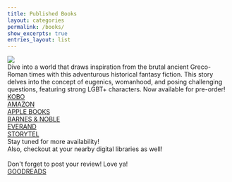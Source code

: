 ```yaml
---
title: Published Books
layout: categories
permalink: /books/
show_excerpts: true
entries_layout: list
---
```

<div class="books-pub">
<img src="Author/images/Teleios-Generic.jpg">
</div>
<div class="books-pub-tx">
Dive into a world that draws inspiration from the brutal ancient Greco-Roman times with this adventurous historical fantasy fiction. This story delves into the concept of eugenics, womanhood, and posing challenging questions, featuring strong LGBT+ characters. Now available for pre-order!
</div>
<div class="books-pub-li">
<a href="https://www.kobo.com/my/en/ebook/teleios" target="_blank">KOBO</a><br>
<a href="https://www.amazon.com/dp/B0CV5GL6YC?tag=publishdriv01-20&linkCode=osi&th=1&psc=1" target="_blank">AMAZON</a><br>
<a href="https://books.apple.com/us/book/teleios/id6477532119" target="_blank">APPLE BOOKS</a><br>
<a href="https://www.barnesandnoble.com/w/teleios-asvoria-k/1144827967?ean=9789811889530" target="_blank">BARNES & NOBLE</a><br>
<a href="https://www.everand.com/book/704191787/Teleios" target="_blank">EVERAND</a><br>
<a href="https://www.storytel.com/in/books/teleios-flaw-is-perfect-2868216?appRedirect=true" target="_blank">STORYTEL</a>
</div>
<div class="books-pub-tx">
Stay tuned for more availability! <br>
Also, checkout at your nearby digital libraries as well!<br>
<br>
Don't forget to post your review! Love ya!
</div>
<div class="books-pub-li">
<a href="https://www.goodreads.com/book/show/207702059-teleios" target="_blank">GOODREADS</a><br>
</div>
